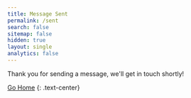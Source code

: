 ```yaml
---
title: Message Sent
permalink: /sent
search: false
sitemap: false
hidden: true
layout: single
analytics: false
---
```


Thank you for sending a message, we'll get in touch shortly!

[Go Home](/)
{: .text-center}